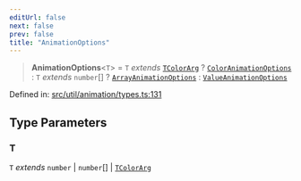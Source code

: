 ```yaml
---
editUrl: false
next: false
prev: false
title: "AnimationOptions"
---
```


> **AnimationOptions**\<`T`\> = `T` *extends* [`TColorArg`](/api/type-aliases/tcolorarg/) ? [`ColorAnimationOptions`](/api/fabric/namespaces/util/type-aliases/coloranimationoptions/) : `T` *extends* `number`[] ? [`ArrayAnimationOptions`](/api/fabric/namespaces/util/type-aliases/arrayanimationoptions/) : [`ValueAnimationOptions`](/api/fabric/namespaces/util/type-aliases/valueanimationoptions/)

Defined in: [src/util/animation/types.ts:131](https://github.com/fabricjs/fabric.js/blob/8206f10a405480a7ba988ff6cfdde6412c1f13f8/src/util/animation/types.ts#L131)

## Type Parameters

### T

`T` *extends* `number` \| `number`[] \| [`TColorArg`](/api/type-aliases/tcolorarg/)
